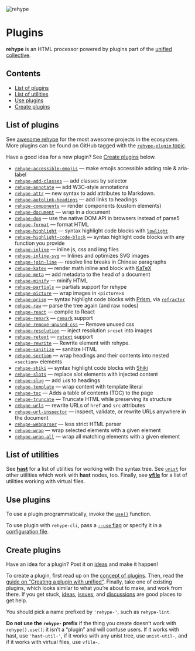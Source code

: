 ![rehype][logo]

# Plugins

**rehype** is an HTML processor powered by plugins part of the [unified][]
[collective][].

## Contents

*   [List of plugins](#list-of-plugins)
*   [List of utilities](#list-of-utilities)
*   [Use plugins](#use-plugins)
*   [Create plugins](#create-plugins)

## List of plugins

See [awesome rehype][awesome] for the most awesome projects in the ecosystem.
More plugins can be found on GitHub tagged with the [`rehype-plugin`
topic][topic].

Have a good idea for a new plugin?
See [Create plugins][create] below.

*   [`rehype-accessible-emojis`](https://github.com/GaiAma/Coding4GaiAma/tree/HEAD/packages/rehype-accessible-emojis)
    — make emojis accessible adding role & aria-label
*   [`rehype-add-classes`](https://github.com/martypdx/rehype-add-classes)
    — add classes by selector
*   [`rehype-annotate`](https://github.com/baldurbjarnason/rehype-annotate)
    — add W3C-style annotations
*   [`rehype-attr`](https://github.com/jaywcjlove/rehype-attr)
    — new syntax to add attributes to Markdown.
*   [`rehype-autolink-headings`](https://github.com/rehypejs/rehype-autolink-headings)
    — add links to headings
*   [`rehype-components`](https://github.com/marekweb/rehype-components)
    — render components (custom elements)
*   [`rehype-document`](https://github.com/rehypejs/rehype-document)
    — wrap in a document
*   [`rehype-dom`](https://github.com/kmck/rehype-dom)
    — use the native DOM API in browsers instead of parse5
*   [`rehype-format`](https://github.com/rehypejs/rehype-format)
    — format HTML
*   [`rehype-highlight`](https://github.com/rehypejs/rehype-highlight)
    — syntax highlight code blocks with [`lowlight`](https://github.com/wooorm/lowlight)
*   [`rehype-highlight-code-block`](https://github.com/mapbox/rehype-highlight-code-block)
    — syntax highlight code blocks with any function you provide
*   [`rehype-inline`](https://github.com/marko-knoebl/rehype-inline)
    — inline js, css and img files
*   [`rehype-inline-svg`](https://github.com/JS-DevTools/rehype-inline-svg)
    — Inlines and optimizes SVG images
*   [`rehype-join-line`](https://github.com/unix/rehype-join-line)
    — resolve line breaks in Chinese paragraphs
*   [`rehype-katex`](https://github.com/remarkjs/remark-math/tree/HEAD/packages/rehype-katex)
    — render math inline and block with [KaTeX](https://github.com/Khan/KaTeX)
*   [`rehype-meta`](https://github.com/rehypejs/rehype-meta)
    — add metadata to the head of a document
*   [`rehype-minify`](https://github.com/rehypejs/rehype-minify)
    — minify HTML
*   [`rehype-partials`](https://github.com/mrzmmr/rehype-partials)
    — partials support for rehype
*   [`rehype-picture`](https://github.com/rehypejs/rehype-picture)
    — wrap images in `<picture>`s
*   [`rehype-prism`](https://github.com/mapbox/rehype-prism)
    — syntax highlight code blocks with [Prism](https://prismjs.com), via [`refractor`](https://github.com/wooorm/refractor#browser)
*   [`rehype-raw`](https://github.com/rehypejs/rehype-raw)
    — parse the tree again (and raw nodes)
*   [`rehype-react`](https://github.com/rhysd/rehype-react)
    — compile to React
*   [`rehype-remark`](https://github.com/rehypejs/rehype-remark)
    — [`remark`](https://github.com/wooorm/remark) support
*   [`rehype-remove-unused-css`](https://github.com/nzt/rehype-remove-unused-css)
    — Remove unused css
*   [`rehype-resolution`](https://github.com/michaelnisi/rehype-resolution)
    — inject resolution `srcset` into images
*   [`rehype-retext`](https://github.com/rehypejs/rehype-retext)
    — [`retext`](https://github.com/wooorm/retext) support
*   [`rehype-rewrite`](https://github.com/jaywcjlove/rehype-rewrite)
    — Rewrite element with rehype.
*   [`rehype-sanitize`](https://github.com/rehypejs/rehype-sanitize)
    — sanitize HTML
*   [`rehype-section`](https://github.com/agentofuser/rehype-section)
    — wrap headings and their contents into nested `<section>` elements
*   [`rehype-shiki`](https://github.com/rsclarke/rehype-shiki)
    — syntax highlight code blocks with [Shiki](https://github.com/octref/shiki/)
*   [`rehype-slots`](https://github.com/marekweb/rehype-slots)
    — replace slot elements with injected content
*   [`rehype-slug`](https://github.com/rehypejs/rehype-slug)
    — add `id`s to headings
*   [`rehype-template`](https://github.com/nzt/rehype-template)
    — wrap content with template literal
*   [`rehype-toc`](https://github.com/JS-DevTools/rehype-toc)
    — Adds a table of contents (TOC) to the page
*   [`rehype-truncate`](https://github.com/luk707/rehype-truncate)
    — Truncate HTML while preserving its structure
*   [`rehype-urls`](https://github.com/brechtcs/rehype-urls)
    — rewrite URLs of `href` and `src` attributes
*   [`rehype-url-inspector`](https://github.com/JS-DevTools/rehype-url-inspector)
    — inspect, validate, or rewrite URLs anywhere in the document
*   [`rehype-webparser`](https://github.com/Prettyhtml/prettyhtml/tree/HEAD/packages/rehype-webparser)
    — less strict HTML parser
*   [`rehype-wrap`](https://github.com/mrzmmr/rehype-wrap)
    — wrap selected elements with a given element
*   [`rehype-wrap-all`](https://github.com/florentb/rehype-wrap-all)
    — wrap all matching elements with a given element

## List of utilities

See [**hast**][hast-util] for a list of utilities for working with the syntax
tree.
See [`unist`][unist-util] for other utilities which work with **hast**
nodes, too.
Finally, see [**vfile**][vfile-util] for a list of utilities working with
virtual files.

## Use plugins

To use a plugin programmatically, invoke the [`use()`][unified-use]
function.

To use plugin with `rehype-cli`, pass a [`--use` flag][unified-args-use]
or specify it in a [configuration file][config-file-use].

## Create plugins

Have an idea for a plugin?
Post it on [ideas][] and make it happen!

To create a plugin, first read up on the [concept of plugins][unified-plugins].
Then, read the [guide on “Creating a plugin with unified”][guide].
Finally, take one of existing plugins, which looks similar to what you’re about
to make, and work from there.
If you get stuck, [ideas][], [issues][], and [discussions][] are good places to
get help.

You should pick a name prefixed by `'rehype-'`, such as `rehype-lint`.

**Do not use the `rehype-` prefix** if the thing you create doesn’t work with
`rehype().use()`: it isn’t a “plugin” and will confuse users.
If it works with hast, use `'hast-util-'`, if it works with any unist tree,
use `unist-util-`, and if it works with virtual files, use `vfile-`.

<!--Definitions:-->

[logo]: https://raw.githubusercontent.com/rehypejs/rehype/cb624bd/logo.svg?sanitize=true

[hast-util]: https://github.com/syntax-tree/hast#list-of-utilities

[unist-util]: https://github.com/syntax-tree/unist#unist-utilities

[vfile-util]: https://github.com/vfile/vfile#utilities

[unified-use]: https://github.com/unifiedjs/unified#processoruseplugin-options

[unified-args-use]: https://github.com/unifiedjs/unified-args#--use-plugin

[config-file-use]: https://github.com/unifiedjs/unified-engine/blob/HEAD/doc/configure.md#plugins

[unified-plugins]: https://github.com/unifiedjs/unified#plugin

[issues]: https://github.com/rehypejs/rehype/issues

[discussions]: https://github.com/rehypejs/rehype/discussions

[guide]: https://unifiedjs.com/learn/guide/create-a-plugin/

[awesome]: https://github.com/rehypejs/awesome-rehype

[ideas]: https://github.com/rehypejs/ideas

[topic]: https://github.com/topics/rehype-plugin

[unified]: https://github.com/unifiedjs/unified

[collective]: https://opencollective.com/unified

[create]: #create-plugins
